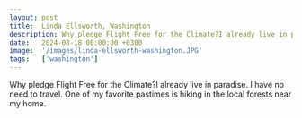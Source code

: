 ```yaml
---
layout: post
title:  Linda Ellsworth, Washington
description: Why pledge Flight Free for the Climate?I already live in paradise. I have no need to travel. One of my favorite pastimes is hiking in the local forest...
date:   2024-08-18 00:00:00 +0300
image:  '/images/linda-ellsworth-washington.JPG'
tags:   ['washington']
---
```

Why pledge Flight Free for the Climate?I already live in paradise. I have no need to travel. One of my favorite pastimes is hiking in the local forests near my home.

